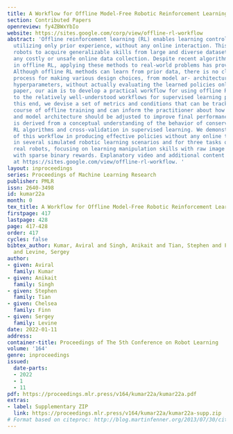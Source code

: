 ```yaml
---
title: A Workflow for Offline Model-Free Robotic Reinforcement Learning
section: Contributed Papers
openreview: fy4ZBWxYbIo
website: https://sites.google.com/corp/view/offline-rl-workflow
abstract: 'Offline reinforcement learning (RL) enables learning control policies by
  utilizing only prior experience, without any online interaction. This can allow
  robots to acquire generalizable skills from large and diverse datasets, without
  any costly or unsafe online data collection. Despite recent algorithmic advances
  in offline RL, applying these methods to real-world problems has proven challenging.
  Although offline RL methods can learn from prior data, there is no clear and well-understood
  process for making various design choices, from model ar- architecture to algorithm
  hyperparameters, without actually evaluating the learned policies online. In this
  paper, our aim is to develop a practical workflow for using offline RL analogous
  to the relatively well-understood workflows for supervised learning problems. To
  this end, we devise a set of metrics and conditions that can be tracked over the
  course of offline training and can inform the practitioner about how the algorithm
  and model architecture should be adjusted to improve final performance. Our workflow
  is derived from a conceptual understanding of the behavior of conservative offline
  RL algorithms and cross-validation in supervised learning. We demonstrate the efficacy
  of this workflow in producing effective policies without any online tuning, both
  in several simulated robotic learning scenarios and for three tasks on two distinct
  real robots, focusing on learning manipulation skills with raw image observations
  with sparse binary rewards. Explanatory video and additional content can be found
  at https://sites.google.com/view/offline-rl-workflow. '
layout: inproceedings
series: Proceedings of Machine Learning Research
publisher: PMLR
issn: 2640-3498
id: kumar22a
month: 0
tex_title: A Workflow for Offline Model-Free Robotic Reinforcement Learning
firstpage: 417
lastpage: 428
page: 417-428
order: 417
cycles: false
bibtex_author: Kumar, Aviral and Singh, Anikait and Tian, Stephen and Finn, Chelsea
  and Levine, Sergey
author:
- given: Aviral
  family: Kumar
- given: Anikait
  family: Singh
- given: Stephen
  family: Tian
- given: Chelsea
  family: Finn
- given: Sergey
  family: Levine
date: 2022-01-11
address:
container-title: Proceedings of The 5th Conference on Robot Learning
volume: '164'
genre: inproceedings
issued:
  date-parts:
  - 2022
  - 1
  - 11
pdf: https://proceedings.mlr.press/v164/kumar22a/kumar22a.pdf
extras:
- label: Supplementary ZIP
  link: https://proceedings.mlr.press/v164/kumar22a/kumar22a-supp.zip
# Format based on citeproc: http://blog.martinfenner.org/2013/07/30/citeproc-yaml-for-bibliographies/
---
```


